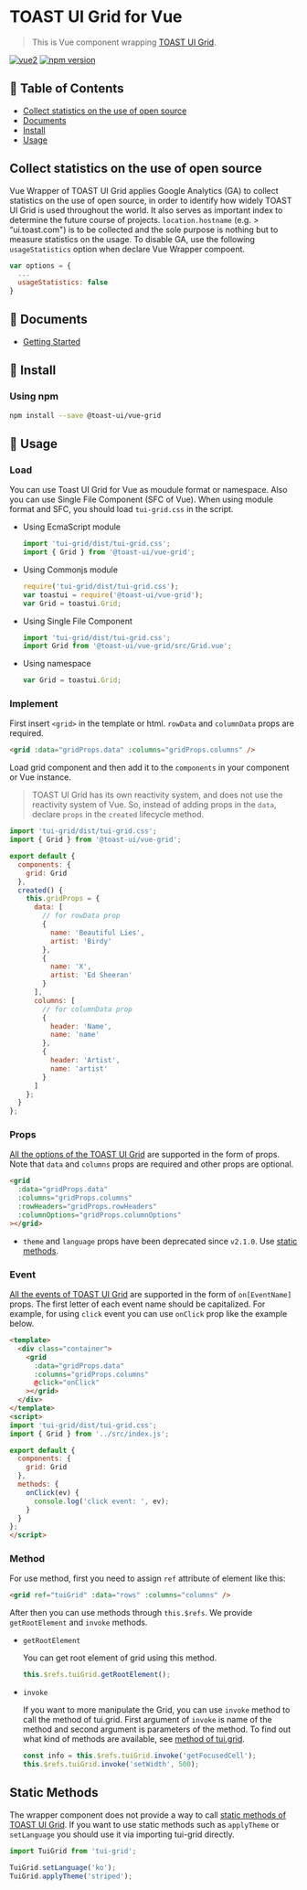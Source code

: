 # TOAST UI Grid for Vue

> This is Vue component wrapping [TOAST UI Grid](https://github.com/nhn/tui.grid).

[![vue2](https://img.shields.io/badge/vue-2.x-brightgreen.svg)](https://vuejs.org/)
[![npm version](https://img.shields.io/npm/v/@toast-ui/vue-grid.svg)](https://www.npmjs.com/package/@toast-ui/vue-grid)

## 🚩 Table of Contents

- [Collect statistics on the use of open source](#collect-statistics-on-the-use-of-open-source)
- [Documents](#-documents)
- [Install](#-install)
- [Usage](#-usage)

## Collect statistics on the use of open source

Vue Wrapper of TOAST UI Grid applies Google Analytics (GA) to collect statistics on the use of open source, in order to identify how widely TOAST UI Grid is used throughout the world. It also serves as important index to determine the future course of projects. `location.hostname` (e.g. > “ui.toast.com") is to be collected and the sole purpose is nothing but to measure statistics on the usage. To disable GA, use the following `usageStatistics` option when declare Vue Wrapper compoent.

```js
var options = {
  ...
  usageStatistics: false
}
```

## 📙 Documents

- [Getting Started](https://github.com/nhn/tui.grid/blob/master/packages/toast-ui.vue-grid/docs/getting-started.md)

## 💾 Install

### Using npm

```sh
npm install --save @toast-ui/vue-grid
```

## 🔡 Usage

### Load

You can use Toast UI Grid for Vue as moudule format or namespace. Also you can use Single File Component (SFC of Vue). When using module format and SFC, you should load `tui-grid.css` in the script.

- Using EcmaScript module

  ```js
  import 'tui-grid/dist/tui-grid.css';
  import { Grid } from '@toast-ui/vue-grid';
  ```

- Using Commonjs module

  ```js
  require('tui-grid/dist/tui-grid.css');
  var toastui = require('@toast-ui/vue-grid');
  var Grid = toastui.Grid;
  ```

- Using Single File Component

  ```js
  import 'tui-grid/dist/tui-grid.css';
  import Grid from '@toast-ui/vue-grid/src/Grid.vue';
  ```

- Using namespace

  ```js
  var Grid = toastui.Grid;
  ```

### Implement

First insert `<grid>` in the template or html. `rowData` and `columnData` props are required.

```html
<grid :data="gridProps.data" :columns="gridProps.columns" />
```

Load grid component and then add it to the `components` in your component or Vue instance.

> TOAST UI Grid has its own reactivity system, and does not use the reactivity system of Vue. So, instead of adding props in the `data`, declare `props` in the `created` lifecycle method.

```js
import 'tui-grid/dist/tui-grid.css';
import { Grid } from '@toast-ui/vue-grid';

export default {
  components: {
    grid: Grid
  },
  created() {
    this.gridProps = {
      data: [
        // for rowData prop
        {
          name: 'Beautiful Lies',
          artist: 'Birdy'
        },
        {
          name: 'X',
          artist: 'Ed Sheeran'
        }
      ],
      columns: [
        // for columnData prop
        {
          header: 'Name',
          name: 'name'
        },
        {
          header: 'Artist',
          name: 'artist'
        }
      ]
    };
  }
};
```

### Props

[All the options of the TOAST UI Grid](http://nhn.github.io/tui.grid/latest/Grid) are supported in the form of props. Note that `data` and `columns` props are required and other props are optional.

```html
<grid
  :data="gridProps.data"
  :columns="gridProps.columns"
  :rowHeaders="gridProps.rowHeaders"
  :columnOptions="gridProps.columnOptions"
></grid>
```

* `theme` and `language` props have been deprecated since `v2.1.0`. Use [static methods](#static-methods).

### Event

[All the events of TOAST UI Grid](http://nhn.github.io/tui.grid/latest/Grid#event-beforeRequest) are supported in the form of `on[EventName]` props. The first letter of each event name should be capitalized. For example, for using `click` event you can use `onClick` prop like the example below.

```html
<template>
  <div class="container">
    <grid
      :data="gridProps.data"
      :columns="gridProps.columns"
      @click="onClick"
    ></grid>
  </div>
</template>
<script>
import 'tui-grid/dist/tui-grid.css';
import { Grid } from '../src/index.js';

export default {
  components: {
    grid: Grid
  },
  methods: {
    onClick(ev) {
      console.log('click event: ', ev);
    }
  }
};
</script>
```

### Method

For use method, first you need to assign `ref` attribute of element like this:

```html
<grid ref="tuiGrid" :data="rows" :columns="columns" />
```

After then you can use methods through `this.$refs`. We provide `getRootElement` and `invoke` methods.

- `getRootElement`

  You can get root element of grid using this method.

  ```js
  this.$refs.tuiGrid.getRootElement();
  ```

- `invoke`

  If you want to more manipulate the Grid, you can use `invoke` method to call the method of tui.grid. First argument of `invoke` is name of the method and second argument is parameters of the method. To find out what kind of methods are available, see [method of tui.grid](http://nhn.github.io/tui.grid/latest/Grid).

  ```js
  const info = this.$refs.tuiGrid.invoke('getFocusedCell');
  this.$refs.tuiGrid.invoke('setWidth', 500);
  ```

## Static Methods

The wrapper component does not provide a way to call [static methods of TOAST UI Grid](http://nhn.github.io/tui.grid/latest/Grid#applyTheme). If you want to use static methods such as `applyTheme` or `setLanguage` you should use it via importing tui-grid directly.

```js
import TuiGrid from 'tui-grid';

TuiGrid.setLanguage('ko');
TuiGrid.applyTheme('striped');
```
